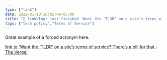```yaml
---
type: ["link"]
date: 2022-01-13T16:01:49-05:00
title: "🔗 linkblog: just finished 'Want the ‘TLDR’ on a site’s terms of service? There’s a bill for that - The Verge'"
tags: ["tech policy","Terms of Service"]
---
```

Great example of a forced acronym here.
 
[link to 'Want the ‘TLDR’ on a site’s terms of service? There’s a bill for that - The Verge'](https://www.theverge.com/2022/1/13/22882110/tldr-act-lori-trahan-lujan-cassidy-facebook-twitter-terms-of-service-agreement)
